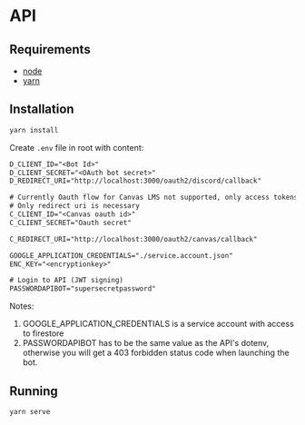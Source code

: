 # API
## Requirements
- [node](https://nodejs.org/en/)
- [yarn](https://yarnpkg.com/getting-started/install)

## Installation

```sh
yarn install
```

Create `.env` file in root with content:

```txt
D_CLIENT_ID="<Bot Id>"
D_CLIENT_SECRET="<OAuth bot secret>"
D_REDIRECT_URI="http://localhost:3000/oauth2/discord/callback"

# Currently Oauth flow for Canvas LMS not supported, only access tokens
# Only redirect uri is necessary
C_CLIENT_ID="<Canvas oauth id>"
C_CLIENT_SECRET="Oauth secret"

C_REDIRECT_URI="http://localhost:3000/oauth2/canvas/callback"

GOOGLE_APPLICATION_CREDENTIALS="./service.account.json"
ENC_KEY="<encryptionkey>"

# Login to API (JWT signing)
PASSWORDAPIBOT="supersecretpassword"
```

Notes:

1. GOOGLE_APPLICATION_CREDENTIALS is a service account with access to firestore
2. PASSWORDAPIBOT has to be the same value as the API's dotenv, otherwise you will get a 403 forbidden status code when launching the bot.

## Running

```sh
yarn serve
```
